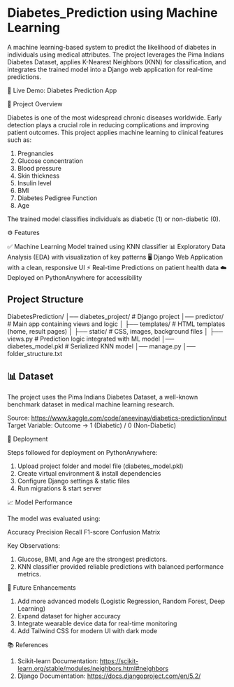 # Diabetes_Prediction using Machine Learning

A machine learning-based system to predict the likelihood of diabetes in individuals using medical attributes. The project leverages the Pima Indians Diabetes Dataset, applies K-Nearest Neighbors (KNN) for classification, and integrates the trained model into a Django web application for real-time predictions.

🔗 Live Demo: Diabetes Prediction App

📌 Project Overview

Diabetes is one of the most widespread chronic diseases worldwide. Early detection plays a crucial role in reducing complications and improving patient outcomes. This project applies machine learning to clinical features such as:

1. Pregnancies
2. Glucose concentration
3. Blood pressure
4. Skin thickness
5. Insulin level
6. BMI
7. Diabetes Pedigree Function
8. Age

The trained model classifies individuals as diabetic (1) or non-diabetic (0).

⚙️ Features

✅ Machine Learning Model trained using KNN classifier
📊 Exploratory Data Analysis (EDA) with visualization of key patterns
🖥️ Django Web Application with a clean, responsive UI
⚡ Real-time Predictions on patient health data
☁️ Deployed on PythonAnywhere for accessibility

## Project Structure
DiabetesPrediction/
│── diabetes_project/       # Django project
│── predictor/              # Main app containing views and logic
│   ├── templates/          # HTML templates (home, result pages)
│   ├── static/             # CSS, images, background files
│   ├── views.py            # Prediction logic integrated with ML model
│── diabetes_model.pkl      # Serialized KNN model
│── manage.py
│── folder_structure.txt

## 📊 Dataset
The project uses the Pima Indians Diabetes Dataset, a well-known benchmark dataset in medical machine learning research.

Source: https://www.kaggle.com/code/aneevinay/diabetics-prediction/input 
Target Variable: Outcome → 1 (Diabetic) / 0 (Non-Diabetic)

🚀 Deployment

Steps followed for deployment on PythonAnywhere:

1. Upload project folder and model file (diabetes_model.pkl)
2. Create virtual environment & install dependencies
3. Configure Django settings & static files
4. Run migrations & start server

📈 Model Performance

The model was evaluated using:

Accuracy
Precision
Recall
F1-score
Confusion Matrix

Key Observations:
1. Glucose, BMI, and Age are the strongest predictors.
2. KNN classifier provided reliable predictions with balanced performance metrics.

📌 Future Enhancements

1. Add more advanced models (Logistic Regression, Random Forest, Deep Learning)
2. Expand dataset for higher accuracy
3. Integrate wearable device data for real-time monitoring
4. Add Tailwind CSS for modern UI with dark mode

📚 References

1. Scikit-learn Documentation: https://scikit-learn.org/stable/modules/neighbors.html#neighbors 
2. Django Documentation: https://docs.djangoproject.com/en/5.2/ 
